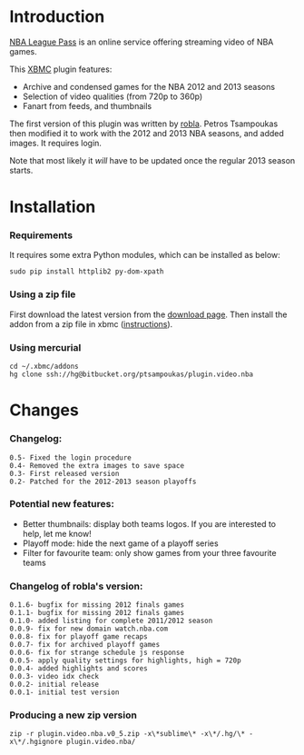 
Introduction
======================

[NBA League Pass](http://www.nba.com/leaguepass/) is an online service offering streaming video of NBA games.

This [XBMC](http://xbmc.org/) plugin features: 

* Archive and condensed games for the NBA 2012 and 2013 seasons
* Selection of video qualities (from 720p to 360p)
* Fanart from feeds, and thumbnails

The first version of this plugin was written by [robla](http://forum.xbmc.org/showthread.php?tid=124716). Petros Tsampoukas then modified it to work with the 2012 and 2013 NBA seasons, and added images. It requires login.

Note that most likely it *will* have to be updated once the regular 2013 season starts.

Installation
=======================

### Requirements

It requires some extra Python modules, which can be installed as below:

    sudo pip install httplib2 py-dom-xpath

### Using a zip file

First download the latest version from the [download page](https://bitbucket.org/ptsampoukas/plugin.video.nba/downloads#available-downloads). Then install the addon from a zip file in xbmc ([instructions](http://wiki.xbmc.org/index.php?title=Add-on_manager#How_to_install_from_a_ZIP_file)).

### Using mercurial

    cd ~/.xbmc/addons
    hg clone ssh://hg@bitbucket.org/ptsampoukas/plugin.video.nba

Changes
=======================

### Changelog:

    0.5- Fixed the login procedure
    0.4- Removed the extra images to save space
    0.3- First released version
    0.2- Patched for the 2012-2013 season playoffs

### Potential new features:

* Better thumbnails: display both teams logos. If you are interested to help, let me know!
* Playoff mode: hide the next game of a playoff series
* Filter for favourite team: only show games from your three favourite teams

### Changelog of robla's version:

    0.1.6- bugfix for missing 2012 finals games
    0.1.1- bugfix for missing 2012 finals games
    0.1.0- added listing for complete 2011/2012 season
    0.0.9- fix for new domain watch.nba.com
    0.0.8- fix for playoff game recaps
    0.0.7- fix for archived playoff games
    0.0.6- fix for strange schedule js response
    0.0.5- apply quality settings for highlights, high = 720p
    0.0.4- added highlights and scores
    0.0.3- video idx check
    0.0.2- initial release
    0.0.1- initial test version

### Producing a new zip version

    zip -r plugin.video.nba.v0_5.zip -x\*sublime\* -x\*/.hg/\* -x\*/.hgignore plugin.video.nba/